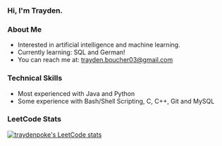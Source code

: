 ### Hi, I'm Trayden.

### About Me
* Interested in artificial intelligence and machine learning.
* Currently learning: SQL and German!
* You can reach me at: trayden.boucher03@gmail.com

### Technical Skills
* Most experienced with Java and Python
* Some experience with Bash/Shell Scripting, C, C++, Git and MySQL

### LeetCode Stats
[![traydenpoke's LeetCode stats](https://leetcode-stats-six.vercel.app/?username=traydenpoke&theme=dark)](https://github.com/KnlnKS/leetcode-stats)
